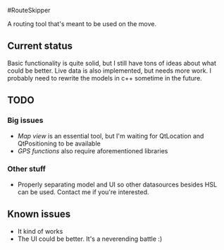 #RouteSkipper

A routing tool that's meant to be used on the move.

## Current status
Basic functionality is quite solid, but I still have tons of ideas about what could be better.
Live data is also implemented, but needs more work. I probably need to rewrite the models
in c++ sometime in the future.

## TODO
### Big issues
- *Map view* is an essential tool, but I'm waiting for QtLocation and QtPositioning to be available
- *GPS functions* also require aforementioned libraries

### Other stuff
- Properly separating model and UI so other datasources besides HSL can be used. Contact me if you're interested.

## Known issues
- It kind of works
- The UI could be better. It's a neverending battle :)

